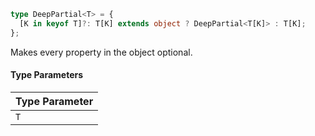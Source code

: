 ```ts
type DeepPartial<T> = {
  [K in keyof T]?: T[K] extends object ? DeepPartial<T[K]> : T[K];
};
```

Makes every property in the object optional.

#### Type Parameters

| Type Parameter |
| -------------- |
| `T`            |
